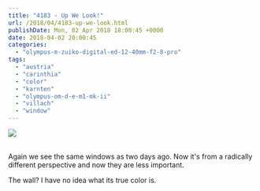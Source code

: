 ```yaml
---
title: "4183 - Up We Look!"
url: /2018/04/4183-up-we-look.html
publishDate: Mon, 02 Apr 2018 18:00:45 +0000
date: 2018-04-02 20:00:45
categories: 
  - "olympus-m-zuiko-digital-ed-12-40mm-f2-8-pro"
tags: 
  - "austria"
  - "carinthia"
  - "color"
  - "karnten"
  - "olympus-om-d-e-m1-mk-ii"
  - "villach"
  - "window"
---
```

<div class="container">
<div class="center"><a target="_blank" href="https://d25zfm9zpd7gm5.cloudfront.net/1200x1200/2017/20170615_170448_lr.jpg"><img class="webfeedsFeaturedVisual" src="https://d25zfm9zpd7gm5.cloudfront.net/0600x0600/2017/20170615_170448_lr.jpg" /></a></div>
</div>
<br />

Again we see the same windows as two days ago. Now it's from a radically different perspective and now they are less important.

The wall? I have no idea what its true color is.
